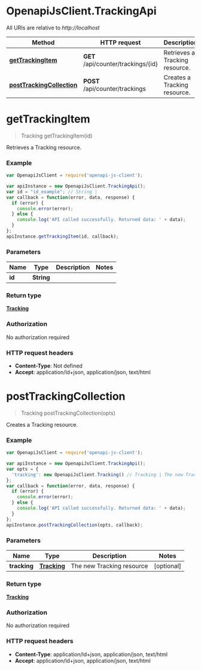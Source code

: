 # OpenapiJsClient.TrackingApi

All URIs are relative to *http://localhost*

Method | HTTP request | Description
------------- | ------------- | -------------
[**getTrackingItem**](TrackingApi.md#getTrackingItem) | **GET** /api/counter/trackings/{id} | Retrieves a Tracking resource.
[**postTrackingCollection**](TrackingApi.md#postTrackingCollection) | **POST** /api/counter/trackings | Creates a Tracking resource.


<a name="getTrackingItem"></a>
# **getTrackingItem**
> Tracking getTrackingItem(id)

Retrieves a Tracking resource.

### Example
```javascript
var OpenapiJsClient = require('openapi-js-client');

var apiInstance = new OpenapiJsClient.TrackingApi();
var id = "id_example"; // String | 
var callback = function(error, data, response) {
  if (error) {
    console.error(error);
  } else {
    console.log('API called successfully. Returned data: ' + data);
  }
};
apiInstance.getTrackingItem(id, callback);
```

### Parameters

Name | Type | Description  | Notes
------------- | ------------- | ------------- | -------------
 **id** | **String**|  | 

### Return type

[**Tracking**](Tracking.md)

### Authorization

No authorization required

### HTTP request headers

 - **Content-Type**: Not defined
 - **Accept**: application/ld+json, application/json, text/html

<a name="postTrackingCollection"></a>
# **postTrackingCollection**
> Tracking postTrackingCollection(opts)

Creates a Tracking resource.

### Example
```javascript
var OpenapiJsClient = require('openapi-js-client');

var apiInstance = new OpenapiJsClient.TrackingApi();
var opts = {
  'tracking': new OpenapiJsClient.Tracking() // Tracking | The new Tracking resource
};
var callback = function(error, data, response) {
  if (error) {
    console.error(error);
  } else {
    console.log('API called successfully. Returned data: ' + data);
  }
};
apiInstance.postTrackingCollection(opts, callback);
```

### Parameters

Name | Type | Description  | Notes
------------- | ------------- | ------------- | -------------
 **tracking** | [**Tracking**](Tracking.md)| The new Tracking resource | [optional] 

### Return type

[**Tracking**](Tracking.md)

### Authorization

No authorization required

### HTTP request headers

 - **Content-Type**: application/ld+json, application/json, text/html
 - **Accept**: application/ld+json, application/json, text/html

